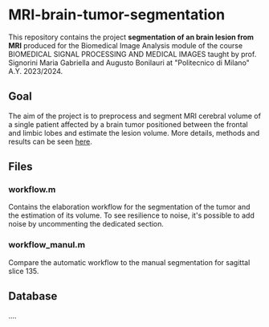 # MRI-brain-tumor-segmentation
This repository contains the project **segmentation of an brain lesion from MRI** produced for the Biomedical Image Analysis module of the course BIOMEDICAL SIGNAL PROCESSING AND MEDICAL IMAGES taught by prof. Signorini Maria Gabriella and Augusto Bonilauri at "Politecnico di Milano" A.Y. 2023/2024.

## Goal
The aim of the project is to preprocess and segment MRI cerebral volume of a single patient affected by a brain
tumor positioned between the frontal and limbic lobes and estimate the lesion volume.
More details, methods and results can be seen [here](docs/abstract).

## Files
### workflow.m
Contains the elaboration workflow for the segmentation of the tumor and the
estimation of its volume. To see resilience to noise, it's possible to add noise by uncommenting the
dedicated section.

### workflow_manul.m
Compare the automatic workflow to the manual segmentation for sagittal slice 135.

## Database
....
